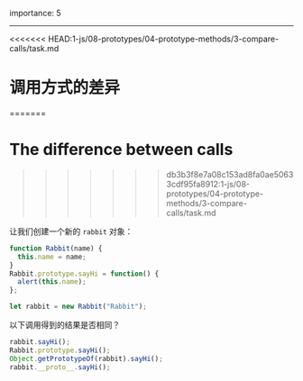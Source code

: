 importance: 5

---

<<<<<<< HEAD:1-js/08-prototypes/04-prototype-methods/3-compare-calls/task.md
# 调用方式的差异
=======
# The difference between calls
>>>>>>> db3b3f8e7a08c153ad8fa0ae50633cdf95fa8912:1-js/08-prototypes/04-prototype-methods/3-compare-calls/task.md

让我们创建一个新的 `rabbit` 对象：

```js
function Rabbit(name) {
  this.name = name;
}
Rabbit.prototype.sayHi = function() {
  alert(this.name);
};

let rabbit = new Rabbit("Rabbit");
```

以下调用得到的结果是否相同？

```js
rabbit.sayHi();
Rabbit.prototype.sayHi();
Object.getPrototypeOf(rabbit).sayHi();
rabbit.__proto__.sayHi();
```
